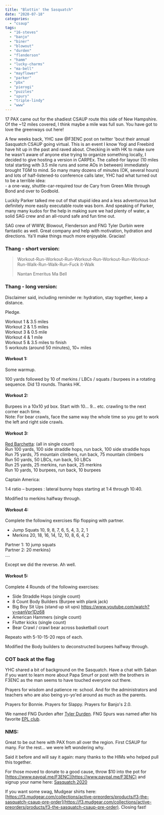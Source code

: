 ```yaml
---
title: "Blottin' the Sasquatch"
date: "2020-07-18"
categories: 
  - "csaup"
tags: 
  - "16-steves"
  - "banjo"
  - "biner"
  - "blowout"
  - "durden"
  - "flenderson"
  - "hamm"
  - "lucky-charms"
  - "ma-bell"
  - "mayflower"
  - "parker"
  - "pbx"
  - "pierogi"
  - "puzzles"
  - "spurs"
  - "triple-lindy"
  - "www"
---
```


17 PAX came out for the shadiest CSAUP route this side of New Hampshire. Of the ~12 miles covered, I think maybe a mile was full sun. You have got to love the greenways out here!

A few weeks back, YHC saw @F3ENC post on twitter 'bout their annual Sasquatch CSAUP going virtual. This is an event I know Yogi and Freebird have hit up in the past and raved about. Checking in with HK to make sure he wasn't aware of anyone else trying to organize something locally, I decided to give hosting a version in CARPEx. The called-for layour (10 miles total starting with 3.5 mile runs and some AOs in between) immediately brought TGM to mind. So many many dozens of minutes (OK, several hours) and lots of half-listened-to conference calls later, YHC had what turned out to be a terrible idea:  
\- a one-way, shuttle-car-required tour de Cary from Green Mile through Bond and over to Godbold.

Luckily Parker talked me out of that stupid idea and a less adventurous but definitely more easily executable route was born. And speaking of Parker, many many kudos for the help in making sure we had plenty of water, a solid SAG crew and an all-round safe and fun time out.

SAG crew of WWW, Blowout, Flenderson and FNG Tyler Durbin were fantastic as well. Great company and help with motivation, hydration and directions. Ya'll make things much more enjoyable. Gracias!

### Thang - short version:

> Workout-Run-Workout-Run-Workout-Run-Workout-Run-Workout-Run-Walk-Run-Walk-Run-Fuck it-Walk
> 
> Nantan Emeritus Ma Bell

### Thang - long version:

Disclaimer said, including reminder re: hydration, stay together, keep a distance.

Pledge.

Workout 1 & 3.5 miles  
Workout 2 & 1.5 miles  
Workout 3 & 0.5 mile  
Workout 4 & 1 mile  
Workout 5 & 3.5 miles to finish  
5 workouts (around 50 minutes), 10+ miles

#### Workout 1:

Some warmup.

100 yards followed by 10 of merkins / LBCs / squats / burpees in a rotating sequence. Did 13 rounds. Thanks HK.

#### Workout 2:

Burpees in a 10x10 yd box. Start with 10... 9... etc. crawling to the next corner each time.  
Note: For bear crawls, face the same way the whole time so you get to work the left and right side crawls. 

#### Workout 3:

[Red Barchetta](https://youtu.be/PjjNvjURS-s): (all in single count)  
Run 100 yards, 100 side straddle hops, run back, 100 side straddle hops  
Run 75 yards, 75 mountain climbers, run back, 75 mountain climbers   
Run 50 yards, 50 LBCs, run back, 50 LBCs  
Run 25 yards, 25 merkins, run back, 25 merkins  
Run 10 yards, 10 burpees, run back, 10 burpees

Captain America:

1:4 ratio – burpees : lateral bunny hops starting at 1:4 through 10:40.

Modified to merkins halfway through.

#### Workout 4:

Complete the following exercises flip flopping with partner.

- Jump Squats 10, 9, 8, 7, 6, 5, 4, 3, 2, 1
- Merkins 20, 18, 16, 14, 12, 10, 8, 6, 4, 2

Partner 1: 10 jump squats  
Partner 2: 20 merkins}  
....

Except we did the reverse. Ah well.

#### Workout 5:

Complete 4 Rounds of the following exercises:

- Side Straddle Hops (single count)
- 8 Count Body Builders (Burpee with plank jack)
- Big Boy Sit Ups (stand up sit ups) https://www.youtube.com/watch?v=panVpr1Dz68
- American Hammers (single count)
- Flutter kicks (single count)
- Bear Crawl / crawl bear across basketball court

Repeato with 5-10-15-20 reps of each.

Modified the Body builders to deconstructed burpees halfway through.

### COT back at the flag

YHC shared a bit of background on the Sasquatch. Have a chat with Saban if you want to learn more about Papa Smurf or post with the brothers in F3ENC as the man seems to have touched everyone out there.

Prayers for wisdom and patience re: school. And for the administrators and teachers who are also being yo-yo'ed around as much as the parents.

Prayers for Bonnie. Prayers for Slappy. Prayers for Banjo's 2.0.

We named FNG Durden after [Tyler Durden](https://fightclub.fandom.com/wiki/Tyler_Durden). FNG Spurs was named after his favorite [EPL club](https://www.tottenhamhotspur.com/).

### NMS:

Great to be out here with PAX from all over the region. First CSAUP for many. For the rest... we were left wondering why.

Said it before and will say it again: many thanks to the HIMs who helped pull this together.

For those moved to donate to a good cause, throw $10 into the pot for [https://www.paypal.me/F3ENC](https://www.paypal.me/F3ENC) and signup your name here: [Sasquatch 2020](https://nam02.safelinks.protection.outlook.com/?url=https%253A%252F%252Fdocs.google.com%252Fspreadsheets%252Fd%252F1C4YmAadElsPTV1Wy83Mm-yuXm2QrYW1Ho3Uer2ba7K0%252Fedit%253Fusp%253Dsharing&data=02%257C01%257CCAVANAUGHB%2540ECU.EDU%257C499337c32d114fa0fedb08d81c1c9bce%257C17143cbb385c4c45a36ac65b72e3eae8%257C1%257C0%257C637290256487473186&sdata=dzyvOJobHW3AQN4VQJSWX8sp2jvcamTfbx%252FhCqpWdsw%253D&reserved=0)

If you want some swag, Mudgear shirts here: [https://f3.mudgear.com/collections/active-preorders/products/f3-the-sasquatch-csaup-pre-order](https://f3.mudgear.com/collections/active-preorders/products/f3-the-sasquatch-csaup-pre-order). Closing fast!
